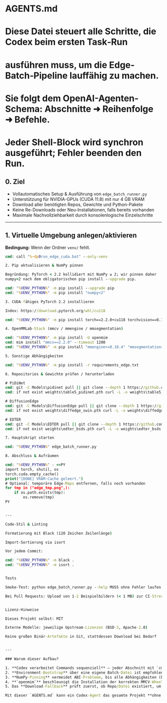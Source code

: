 # AGENTS.md
#
# Diese Datei steuert alle Schritte, die Codex beim ersten Task‐Run
# ausführen muss, um die Edge-Batch‐Pipeline lauffähig zu machen.
# Sie folgt dem OpenAI-Agenten-Schema:   Abschnitte ➜ Reihenfolge ➜ Befehle.
# Jeder Shell-Block wird synchron ausgeführt; Fehler beenden den Run.

## 0. Ziel
- Vollautomatisches Setup & Ausführung von `edge_batch_runner.py`
- Unterstützung für NVIDIA-GPUs (CUDA 11.8) mit nur 4 GB VRAM
- Download aller benötigten Repos, Gewichte und Python-Pakete
- Keine Re-Downloads oder Neu-Installationen, falls bereits vorhanden
- Maximale Nachvollziehbarkeit durch konsolenlogische Einzelschritte

---

## 1. Virtuelle Umgebung anlegen/aktivieren
**Bedingung:** Wenn der Ordner `venv/` fehlt.  
```cmd
cmd: call "%~dp0run_edge_cuda.bat" --only-venv

2. Pip aktualisieren & NumPy pinnen

Begründung: PyTorch < 2.2 kollidiert mit NumPy ≥ 2; wir pinnen daher
numpy<2 nach dem obligatorischen pip install --upgrade pip.

cmd: "%VENV_PYTHON%" -m pip install --upgrade pip
cmd: "%VENV_PYTHON%" -m pip install "numpy<2"

3. CUDA-fähiges PyTorch 2.2 installieren

Index: https://download.pytorch.org/whl/cu118

cmd: "%VENV_PYTHON%" -m pip install torch==2.2.0+cu118 torchvision==0.17.0+cu118 torchaudio==2.2.0+cu118 --index-url https://download.pytorch.org/whl/cu118

4. OpenMMLab-Stack (mmcv / mmengine / mmsegmentation)

cmd: "%VENV_PYTHON%" -m pip install -U openmim
cmd: mim install "mmcv==2.2.0" --timeout 1200
cmd: "%VENV_PYTHON%" -m pip install "mmengine>=0.10.4" "mmsegmentation>=1.3.2"

5. Sonstige Abhängigkeiten

cmd: "%VENV_PYTHON%" -m pip install -r requirements_edge.txt

6. Repositories & Gewichte prüfen / herunterladen

# PiDiNet
cmd: git -C Models\pidinet pull || git clone --depth 1 https://github.com/hellozhuo/pidinet Models\pidinet
cmd: if not exist weights\table5_pidinet.pth curl -L -o weights\table5_pidinet.pth https://huggingface.co/lllyasviel/Annotators/resolve/main/table5_pidinet.pth

# DiffusionEdge
cmd: git -C Models\DiffusionEdge pull || git clone --depth 1 https://github.com/GuHuangAI/DiffusionEdge Models\DiffusionEdge
cmd: if not exist weights\diffedge_swin.pth curl -L -o weights\diffedge_swin.pth https://huggingface.co/BRIAAI/DiffEdge/resolve/main/diffedge_swin.pth

# EDTER
cmd: git -C Models\EDTER pull || git clone --depth 1 https://github.com/MengyangPu/EDTER Models\EDTER
cmd: if not exist weights\edter_bsds.pth curl -L -o weights\edter_bsds.pth https://download.openmmlab.com/mmsegmentation/v0.5/edter/edter_bsds.pth

7. Hauptskript starten

cmd: "%VENV_PYTHON%" edge_batch_runner.py

8. Abschluss & Aufräumen

cmd: "%VENV_PYTHON%" - <<PY
import torch, shutil, os
torch.cuda.empty_cache()
print("[DONE] VRAM-Cache geleert.")
# Optional: temporäre Edge-Maps entfernen, falls noch vorhanden
for tmp in ("edge_tmp.png",):
    if os.path.exists(tmp):
        os.remove(tmp)
PY


---

Code-Stil & Linting

Formatierung mit Black (120 Zeichen Zeilenlänge)

Import-Sortierung via isort

Vor jedem Commit:

cmd: "%VENV_PYTHON%" -m black .
cmd: "%VENV_PYTHON%" -m isort .


Tests

Smoke-Test: python edge_batch_runner.py --help MUSS ohne Fehler laufen

Bei Pull Requests: Upload von 1-2 Beispielbildern (< 1 MB) zur CI-Strecke


Lizenz-Hinweise

Dieses Projekt selbst: MIT

Externe Modelle: jeweilige Upstream-Lizenzen (BSD-3, Apache-2.0)

Keine großen Binär-Artefakte in Git, stattdessen Download bei Bedarf


---

### Warum dieser Aufbau?

1. **Codex verarbeitet Commands sequenziell** – jeder Abschnitt mit `cmd:` wird im selben Sandbox-Container ausgeführt und gestoppt, wenn ein Exit-Code ≠ 0 zurückkehrt 5.  
2. **Environment-Bootstrap** über eine eigene Batch-Datei ist empfohlen, weil Windows-Nutzer sonst PowerShell- vs. cmd-Konflikte riskieren 6.  
3. **NumPy-Pinning** vermeidet ABI-Probleme, bis alle Abhängigkeiten (bes. MMCV) offiziell NumPy ≥ 2 unterstützen 7.  
4. **`openmim`** beschleunigt die Installation der korrekten MMCV-Wheels enorm und verhindert typische CUDA-Mismatch-Fehler 8.  
5. Das **Download-Fallback** prüft zuerst, ob Repo/Datei existiert, um unnötige Bandbreite zu sparen – ein empfohlenes Pattern in der offiziellen Codex-CLI-Demo 9.

Mit dieser `AGENTS.md` kann ein Codex-Agent das gesamte Projekt **ohne weitere menschliche Eingriffe** betriebsbereit machen, alle Modelle laden und direkt mit der Batch-Verarbeitung starten. Viel Erfolg beim Ausprobieren!10

